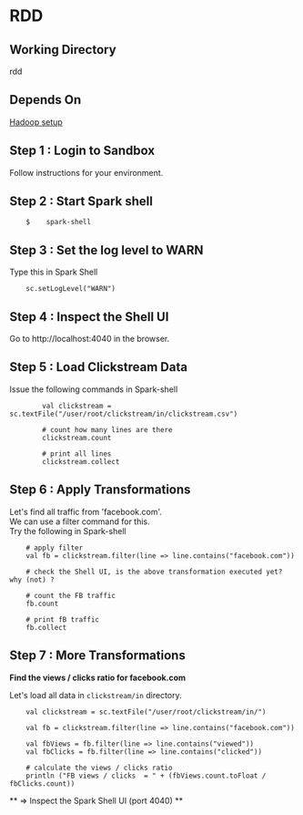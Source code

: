 # RDD

## Working Directory
rdd

## Depends On
[Hadoop setup](../hadoop-setup/README.md)

## Step 1 : Login to Sandbox
Follow instructions for your environment.

## Step 2 : Start Spark shell

```
    $    spark-shell
```

## Step 3 : Set the log level to WARN
Type this in Spark Shell
```
    sc.setLogLevel("WARN")
```

## Step 4 : Inspect the Shell UI
Go to http://localhost:4040 in the browser.


## Step 5 : Load Clickstream Data
Issue the following commands in Spark-shell

```
        val clickstream = sc.textFile("/user/root/clickstream/in/clickstream.csv")

        # count how many lines are there
        clickstream.count

        # print all lines
        clickstream.collect
```


## Step 6 : Apply Transformations
Let's find all traffic from 'facebook.com'.  
We can use a filter command for this.   
Try the following in Spark-shell

```
    # apply filter
    val fb = clickstream.filter(line => line.contains("facebook.com"))

    # check the Shell UI, is the above transformation executed yet? why (not) ?

    # count the FB traffic
    fb.count

    # print fB traffic
    fb.collect

```


## Step 7 : More Transformations
**Find the views / clicks ratio for facebook.com**

Let's load all data in `clickstream/in` directory.

```
    val clickstream = sc.textFile("/user/root/clickstream/in/")

    val fb = clickstream.filter(line => line.contains("facebook.com"))

    val fbViews = fb.filter(line => line.contains("viewed"))
    val fbClicks = fb.filter(line => line.contains("clicked"))

    # calculate the views / clicks ratio
    println ("FB views / clicks  = " + (fbViews.count.toFloat / fbClicks.count))
```

** => Inspect the Spark Shell UI (port 4040) ** 
